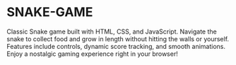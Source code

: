 # SNAKE-GAME
Classic Snake game built with HTML, CSS, and JavaScript. Navigate the snake to collect food and grow in length without hitting the walls or yourself. Features include controls, dynamic score tracking, and smooth animations. Enjoy a nostalgic gaming experience right in your browser!
